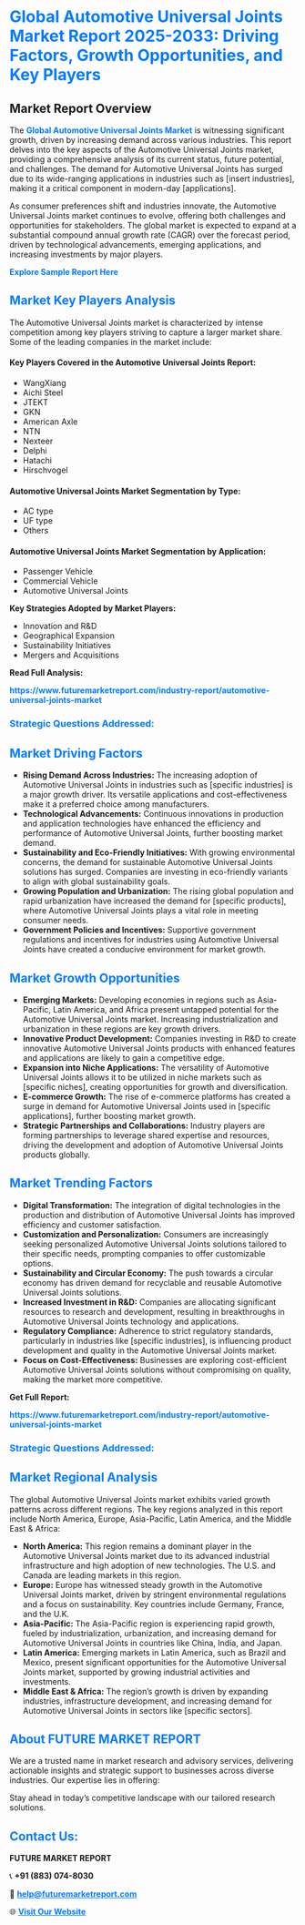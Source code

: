 <h1 style="color: #007BFF;">Global Automotive Universal Joints Market Report 2025-2033: Driving Factors, Growth Opportunities, and Key Players</h1>

<section id="overview">
<h2>Market Report Overview</h2>
<p>The <a href="https://www.futuremarketreport.com/industry-report/automotive-universal-joints-market" style="color: #007BFF; text-decoration: none;"><strong>Global Automotive Universal Joints Market</strong></a> is witnessing significant growth, driven by increasing demand across various industries. This report delves into the key aspects of the Automotive Universal Joints market, providing a comprehensive analysis of its current status, future potential, and challenges. The demand for Automotive Universal Joints has surged due to its wide-ranging applications in industries such as [insert industries], making it a critical component in modern-day [applications].</p>
<p>As consumer preferences shift and industries innovate, the Automotive Universal Joints market continues to evolve, offering both challenges and opportunities for stakeholders. The global market is expected to expand at a substantial compound annual growth rate (CAGR) over the forecast period, driven by technological advancements, emerging applications, and increasing investments by major players.</p>
</section>

<section id="overview">
<p><a href="https://www.futuremarketreport.com/request-sample/reportId=125950" style="color: #007BFF; text-decoration: none;"><strong>Explore Sample Report Here</strong></a></p>
</section>

<section id="key-players">
<h2 style="color: #007BFF;">Market Key Players Analysis</h2>
<p>The Automotive Universal Joints market is characterized by intense competition among key players striving to capture a larger market share. Some of the leading companies in the market include:</p>
<h4>Key Players Covered in the Automotive Universal Joints Report:</h4>
<ul><li>WangXiang</li><li>Aichi Steel</li><li>JTEKT</li><li>GKN</li><li>American Axle</li><li>NTN</li><li>Nexteer</li><li>Delphi</li><li>Hatachi</li><li>Hirschvogel</li></ul>
<h4>Automotive Universal Joints Market Segmentation by Type:</h4>
<ul><li>AC type</li><li>UF type</li><li>Others</li></ul>

<h4>Automotive Universal Joints Market Segmentation by Application:</h4>
<ul><li>Passenger Vehicle</li><li>Commercial Vehicle</li><li>Automotive Universal Joints</li></ul>
<p><strong>Key Strategies Adopted by Market Players:</strong></p>
<ul>
<li>Innovation and R&D</li>
<li>Geographical Expansion</li>
<li>Sustainability Initiatives</li>
<li>Mergers and Acquisitions</li>
</ul>
</section>

<section>
<p><strong>Read Full Analysis: </strong></p><a href="https://www.futuremarketreport.com/industry-report/automotive-universal-joints-market" style="color: #007BFF; text-decoration: none;"><strong>https://www.futuremarketreport.com/industry-report/automotive-universal-joints-market</strong></a>
<h3 style="color: #007BFF;">Strategic Questions Addressed:</h3>
</section>

<section id="driving-factors">
<h2 style="color: #007BFF;">Market Driving Factors</h2>
<ul>
<li><strong>Rising Demand Across Industries:</strong> The increasing adoption of Automotive Universal Joints in industries such as [specific industries] is a major growth driver. Its versatile applications and cost-effectiveness make it a preferred choice among manufacturers.</li>
<li><strong>Technological Advancements:</strong> Continuous innovations in production and application technologies have enhanced the efficiency and performance of Automotive Universal Joints, further boosting market demand.</li>
<li><strong>Sustainability and Eco-Friendly Initiatives:</strong> With growing environmental concerns, the demand for sustainable Automotive Universal Joints solutions has surged. Companies are investing in eco-friendly variants to align with global sustainability goals.</li>
<li><strong>Growing Population and Urbanization:</strong> The rising global population and rapid urbanization have increased the demand for [specific products], where Automotive Universal Joints plays a vital role in meeting consumer needs.</li>
<li><strong>Government Policies and Incentives:</strong> Supportive government regulations and incentives for industries using Automotive Universal Joints have created a conducive environment for market growth.</li>
</ul>
</section>

<section id="growth-opportunities">
<h2 style="color: #007BFF;">Market Growth Opportunities</h2>
<ul>
<li><strong>Emerging Markets:</strong> Developing economies in regions such as Asia-Pacific, Latin America, and Africa present untapped potential for the Automotive Universal Joints market. Increasing industrialization and urbanization in these regions are key growth drivers.</li>
<li><strong>Innovative Product Development:</strong> Companies investing in R&D to create innovative Automotive Universal Joints products with enhanced features and applications are likely to gain a competitive edge.</li>
<li><strong>Expansion into Niche Applications:</strong> The versatility of Automotive Universal Joints allows it to be utilized in niche markets such as [specific niches], creating opportunities for growth and diversification.</li>
<li><strong>E-commerce Growth:</strong> The rise of e-commerce platforms has created a surge in demand for Automotive Universal Joints used in [specific applications], further boosting market growth.</li>
<li><strong>Strategic Partnerships and Collaborations:</strong> Industry players are forming partnerships to leverage shared expertise and resources, driving the development and adoption of Automotive Universal Joints products globally.</li>
</ul>
</section>

<section id="trending-factors">
<h2 style="color: #007BFF;">Market Trending Factors</h2>
<ul>
<li><strong>Digital Transformation:</strong> The integration of digital technologies in the production and distribution of Automotive Universal Joints has improved efficiency and customer satisfaction.</li>
<li><strong>Customization and Personalization:</strong> Consumers are increasingly seeking personalized Automotive Universal Joints solutions tailored to their specific needs, prompting companies to offer customizable options.</li>
<li><strong>Sustainability and Circular Economy:</strong> The push towards a circular economy has driven demand for recyclable and reusable Automotive Universal Joints solutions.</li>
<li><strong>Increased Investment in R&D:</strong> Companies are allocating significant resources to research and development, resulting in breakthroughs in Automotive Universal Joints technology and applications.</li>
<li><strong>Regulatory Compliance:</strong> Adherence to strict regulatory standards, particularly in industries like [specific industries], is influencing product development and quality in the Automotive Universal Joints market.</li>
<li><strong>Focus on Cost-Effectiveness:</strong> Businesses are exploring cost-efficient Automotive Universal Joints solutions without compromising on quality, making the market more competitive.</li>
</ul>
</section>

<section>
<p><strong>Get Full Report: </strong></p><a href="https://www.futuremarketreport.com/industry-report/automotive-universal-joints-market" style="color: #007BFF; text-decoration: none;"><strong>https://www.futuremarketreport.com/industry-report/automotive-universal-joints-market</strong></a>
<h3 style="color: #007BFF;">Strategic Questions Addressed:</h3>
</section>


<section id="regional-analysis">
<h2 style="color: #007BFF;">Market Regional Analysis</h2>
<p>The global Automotive Universal Joints market exhibits varied growth patterns across different regions. The key regions analyzed in this report include North America, Europe, Asia-Pacific, Latin America, and the Middle East & Africa:</p>
<ul>
<li><strong>North America:</strong> This region remains a dominant player in the Automotive Universal Joints market due to its advanced industrial infrastructure and high adoption of new technologies. The U.S. and Canada are leading markets in this region.</li>
<li><strong>Europe:</strong> Europe has witnessed steady growth in the Automotive Universal Joints market, driven by stringent environmental regulations and a focus on sustainability. Key countries include Germany, France, and the U.K.</li>
<li><strong>Asia-Pacific:</strong> The Asia-Pacific region is experiencing rapid growth, fueled by industrialization, urbanization, and increasing demand for Automotive Universal Joints in countries like China, India, and Japan.</li>
<li><strong>Latin America:</strong> Emerging markets in Latin America, such as Brazil and Mexico, present significant opportunities for the Automotive Universal Joints market, supported by growing industrial activities and investments.</li>
<li><strong>Middle East & Africa:</strong> The region’s growth is driven by expanding industries, infrastructure development, and increasing demand for Automotive Universal Joints in sectors like [specific sectors].</li>
</ul>
</section>

<footer>
<h2 style="color: #007BFF;">About FUTURE MARKET REPORT</h2>
<p>We are a trusted name in market research and advisory services, delivering actionable insights and strategic support to businesses across diverse industries. Our expertise lies in offering:</p>

<p>Stay ahead in today’s competitive landscape with our tailored research solutions.</p>

<h2 style="color: #007BFF;">Contact Us:</h2>
<p><strong>FUTURE MARKET REPORT</strong></p>
<p>📞 <strong>+91 (883) 074-8030</strong></p>
<p>📧 <strong><a href="mailto:help@futuremarketreport.com" style="color: #007BFF;">help@futuremarketreport.com</a></strong></p>
<p>🌐 <strong><a href="https://www.futuremarketreport.com/" style="color: #007BFF;">Visit Our Website</a></strong></p>
</footer>